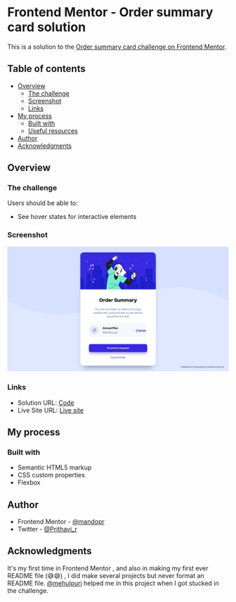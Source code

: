 # Frontend Mentor - Order summary card solution

This is a solution to the [Order summary card challenge on Frontend Mentor](https://www.frontendmentor.io/challenges/order-summary-component-QlPmajDUj).

## Table of contents

- [Overview](#overview)
  - [The challenge](#the-challenge)
  - [Screenshot](#screenshot)
  - [Links](#links)
- [My process](#my-process)
  - [Built with](#built-with)
  - [Useful resources](#useful-resources)
- [Author](#author)
- [Acknowledgments](#acknowledgments)


## Overview

### The challenge

Users should be able to:

- See hover states for interactive elements

### Screenshot

![](images/ss.jpg)


### Links
  
- Solution URL: [Code](https://github.com/mandopr/Ordersummary_card)
- Live Site URL: [Live site](https://mandopr.github.io/Ordersummary_card/)

## My process

### Built with

- Semantic HTML5 markup
- CSS custom properties
- Flexbox


## Author

- Frontend Mentor - [@mandopr](https://www.frontendmentor.io/profile/mandopr)
- Twitter - [@Prithavi_r](https://twitter.com/Prithavi_r)


## Acknowledgments

It's my first time in Frontend Mentor , and also in making my first ever README file (😅😅) , I did make several projects but never format an README file. [@mehulpuri](https://github.com/mehulpuri) helped me in this project when I got stucked in the challenge.
